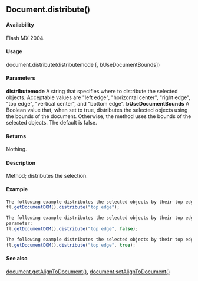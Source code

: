 ## Document.distribute()

#### Availability

Flash MX 2004.

#### Usage

document.distribute(distributemode [, bUseDocumentBounds])

#### Parameters

**distributemode** A string that specifies where to distribute the selected objects. Acceptable values are "left edge", "horizontal center", "right edge", "top edge", "vertical center", and "bottom edge".
**bUseDocumentBounds** A Boolean value that, when set to true, distributes the selected objects using the bounds of the document. Otherwise, the method uses the bounds of the selected objects. The default is false.

#### Returns

Nothing.

#### Description

Method; distributes the selection.

#### Example

```javascript
The following example distributes the selected objects by their top edges:
fl.getDocumentDOM().distribute("top edge");

The following example distributes the selected objects by their top edges and expressly sets the *bUseDcoumentBounds*
parameter:
fl.getDocumentDOM().distribute("top edge", false);

The following example distributes the selected objects by their top edges, using the bounds of the document:
fl.getDocumentDOM().distribute("top edge", true);

```

#### See also

[document.getAlignToDocument()](../Document_object/docume72.md), [document.setAlignToDocument()](../Document_object/docum450.md)
